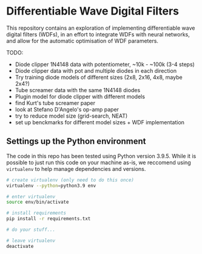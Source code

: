 # Differentiable Wave Digital Filters

This repository contains an exploration of
implementing differentiable wave digital filters
(WDFs), in an effort to integrate WDFs with
neural networks, and allow for the automatic
optimisation of WDF parameters.

TODO:
- Diode clipper 1N4148 data with potentiometer, ~10k - ~100k (3-4 steps)
- Diode clipper data with pot and multiple diodes in each direction
- Try training diode models of different sizes (2x8, 2x16, 4x8, maybe 2x4?)
- Tube screamer data with the same 1N4148 diodes
- Plugin model for diode clipper with different models
- find Kurt's tube screamer paper
- look at Stefano D'Angelo's op-amp paper
- try to reduce model size (grid-search, NEAT)
- set up benckmarks for different model sizes + WDF implementation

## Settings up the Python environment

The code in this repo has been tested using Python
version 3.9.5. While it is possible to just run
this code on your machine as-is, we reccomend
using `virtualenv` to help manage dependencies
and versions.

```bash
# create virtualenv (only need to do this once)
virtualenv --python=python3.9 env

# enter virtualenv
source env/bin/activate

# install requirements
pip install -r requirements.txt

# do your stuff...

# leave virtualenv
deactivate
```
